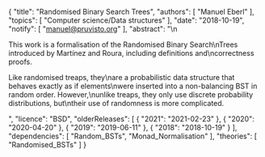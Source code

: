 {
    "title": "Randomised Binary Search Trees",
    "authors": [
        "Manuel Eberl"
    ],
    "topics": [
        "Computer science/Data structures"
    ],
    "date": "2018-10-19",
    "notify": [
        "manuel@pruvisto.org"
    ],
    "abstract": "\n<p>This work is a formalisation of the Randomised Binary Search\nTrees introduced by Martínez and Roura, including definitions and\ncorrectness proofs.</p> <p>Like randomised treaps, they\nare a probabilistic data structure that behaves exactly as if elements\nwere inserted into a non-balancing BST in random order. However,\nunlike treaps, they only use discrete probability distributions, but\ntheir use of randomness is more complicated.</p>",
    "licence": "BSD",
    "olderReleases": [
        {
            "2021": "2021-02-23"
        },
        {
            "2020": "2020-04-20"
        },
        {
            "2019": "2019-06-11"
        },
        {
            "2018": "2018-10-19"
        }
    ],
    "dependencies": [
        "Random_BSTs",
        "Monad_Normalisation"
    ],
    "theories": [
        "Randomised_BSTs"
    ]
}